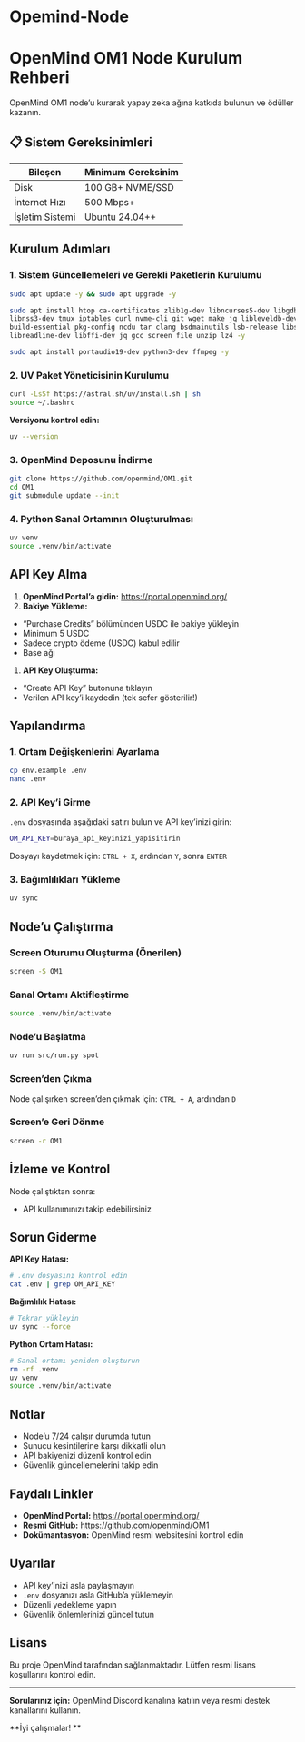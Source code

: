 # Opemind-Node
# OpenMind OM1 Node Kurulum Rehberi

OpenMind OM1 node’u kurarak yapay zeka ağına katkıda bulunun ve ödüller kazanın.

## 📋 Sistem Gereksinimleri

|Bileşen        |Minimum Gereksinim|
|---------------|------------------|
|Disk           |100 GB+ NVME/SSD  |
|İnternet Hızı  |500 Mbps+         |
|İşletim Sistemi|Ubuntu 24.04++    |

##  Kurulum Adımları

### 1. Sistem Güncellemeleri ve Gerekli Paketlerin Kurulumu

```bash
sudo apt update -y && sudo apt upgrade -y

sudo apt install htop ca-certificates zlib1g-dev libncurses5-dev libgdbm-dev \
libnss3-dev tmux iptables curl nvme-cli git wget make jq libleveldb-dev \
build-essential pkg-config ncdu tar clang bsdmainutils lsb-release libssl-dev \
libreadline-dev libffi-dev jq gcc screen file unzip lz4 -y

sudo apt install portaudio19-dev python3-dev ffmpeg -y
```

### 2. UV Paket Yöneticisinin Kurulumu

```bash
curl -LsSf https://astral.sh/uv/install.sh | sh
source ~/.bashrc
```

**Versiyonu kontrol edin:**

```bash
uv --version
```

### 3. OpenMind Deposunu İndirme

```bash
git clone https://github.com/openmind/OM1.git
cd OM1
git submodule update --init
```

### 4. Python Sanal Ortamının Oluşturulması

```bash
uv venv
source .venv/bin/activate
```

## API Key Alma

1. **OpenMind Portal’a gidin:** <https://portal.openmind.org/>
1. **Bakiye Yükleme:**
- “Purchase Credits” bölümünden USDC ile bakiye yükleyin
- Minimum 5 USDC
- Sadece crypto ödeme (USDC) kabul edilir
- Base ağı
1. **API Key Oluşturma:**
- “Create API Key” butonuna tıklayın
- Verilen API key’i kaydedin (tek sefer gösterilir!)

## Yapılandırma

### 1. Ortam Değişkenlerini Ayarlama

```bash
cp env.example .env
nano .env
```

### 2. API Key’i Girme

`.env` dosyasında aşağıdaki satırı bulun ve API key’inizi girin:

```bash
OM_API_KEY=buraya_api_keyinizi_yapisitirin
```

Dosyayı kaydetmek için: `CTRL + X`, ardından `Y`, sonra `ENTER`

### 3. Bağımlılıkları Yükleme

```bash
uv sync
```

##  Node’u Çalıştırma

### Screen Oturumu Oluşturma (Önerilen)

```bash
screen -S OM1
```

### Sanal Ortamı Aktifleştirme

```bash
source .venv/bin/activate
```

### Node’u Başlatma

```bash
uv run src/run.py spot
```

### Screen’den Çıkma

Node çalışırken screen’den çıkmak için: `CTRL + A`, ardından `D`

### Screen’e Geri Dönme

```bash
screen -r OM1
```

##  İzleme ve Kontrol

Node çalıştıktan sonra:

- API kullanımınızı takip edebilirsiniz

##  Sorun Giderme

**API Key Hatası:**

```bash
# .env dosyasını kontrol edin
cat .env | grep OM_API_KEY
```

**Bağımlılık Hatası:**

```bash
# Tekrar yükleyin
uv sync --force
```

**Python Ortam Hatası:**

```bash
# Sanal ortamı yeniden oluşturun
rm -rf .venv
uv venv
source .venv/bin/activate
```

## Notlar

- Node’u 7/24 çalışır durumda tutun
- Sunucu kesintilerine karşı dikkatli olun
- API bakiyenizi düzenli kontrol edin
- Güvenlik güncellemelerini takip edin

## Faydalı Linkler

- **OpenMind Portal:** <https://portal.openmind.org/>
- **Resmi GitHub:** <https://github.com/openmind/OM1>
- **Dokümantasyon:** OpenMind resmi websitesini kontrol edin

## Uyarılar

- API key’inizi asla paylaşmayın
- `.env` dosyanızı asla GitHub’a yüklemeyin
- Düzenli yedekleme yapın
- Güvenlik önlemlerinizi güncel tutun

## Lisans

Bu proje OpenMind tarafından sağlanmaktadır. Lütfen resmi lisans koşullarını kontrol edin.

-----

**Sorularınız için:** OpenMind Discord kanalına katılın veya resmi destek kanallarını kullanın.

**İyi çalışmalar! **
